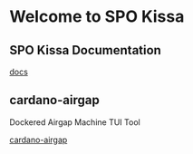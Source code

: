 # Welcome to SPO Kissa

## SPO Kissa Documentation

[docs](https://github.com/spo-kissa/docs)


## cardano-airgap

Dockered Airgap Machine TUI Tool

[cardano-airgap](https://github.com/spo-kissa/cardano-airgap)

